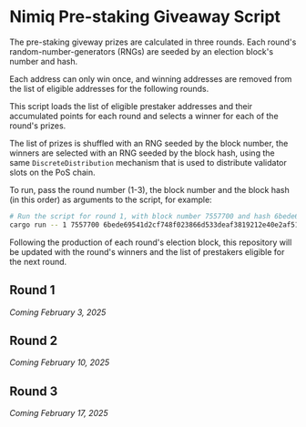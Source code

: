 # Nimiq Pre-staking Giveaway Script

The pre-staking giveway prizes are calculated in three rounds. Each round's random-number-generators (RNGs) are seeded by an election block's number and hash.

Each address can only win once, and winning addresses are removed from the list of eligible addresses for the following rounds.

This script loads the list of eligible prestaker addresses and their accumulated points for each round and selects a winner for each of the round's prizes.

The list of prizes is shuffled with an RNG seeded by the block number, the winners are selected with an RNG seeded by the block hash, using the same `DiscreteDistribution` mechanism that is used to distribute validator slots on the PoS chain.

To run, pass the round number (1-3), the block number and the block hash (in this order) as arguments to the script, for example:

```bash
# Run the script for round 1, with block number 7557700 and hash 6bede69541d2cf748f023866d533deaf3819212e40e2af51012c6e1e825f6d95
cargo run -- 1 7557700 6bede69541d2cf748f023866d533deaf3819212e40e2af51012c6e1e825f6d95
```

Following the production of each round's election block, this repository will be updated with the round's winners and the list of prestakers eligible for the next round.

## Round 1

_Coming February 3, 2025_

## Round 2

_Coming February 10, 2025_

## Round 3

_Coming February 17, 2025_
